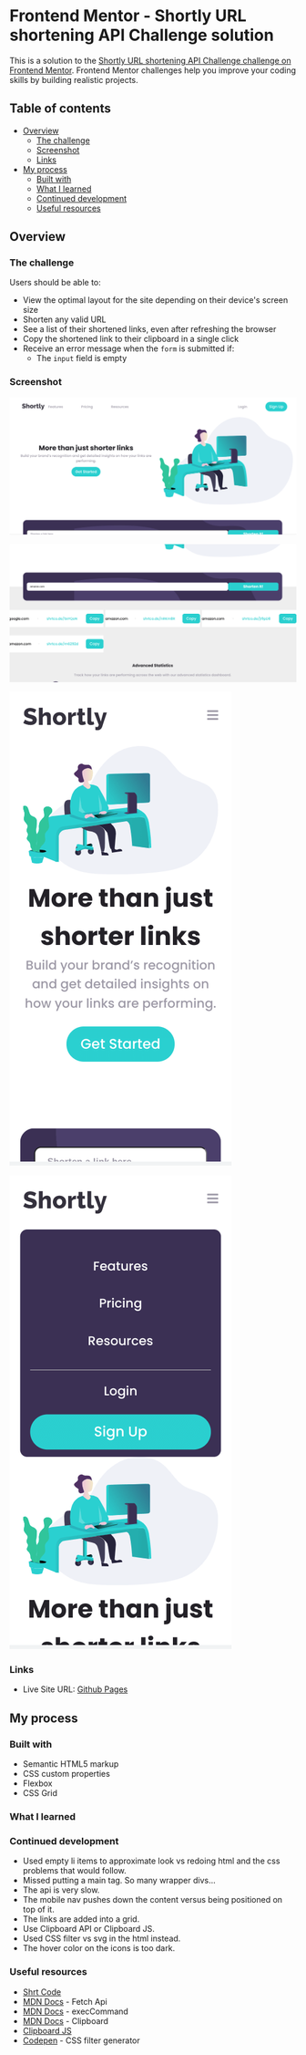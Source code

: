 # Frontend Mentor - Shortly URL shortening API Challenge solution

This is a solution to the [Shortly URL shortening API Challenge challenge on Frontend Mentor](https://www.frontendmentor.io/challenges/url-shortening-api-landing-page-2ce3ob-G). Frontend Mentor challenges help you improve your coding skills by building realistic projects. 

## Table of contents

- [Overview](#overview)
  - [The challenge](#the-challenge)
  - [Screenshot](#screenshot)
  - [Links](#links)
- [My process](#my-process)
  - [Built with](#built-with)
  - [What I learned](#what-i-learned)
  - [Continued development](#continued-development)
  - [Useful resources](#useful-resources)

## Overview

### The challenge

Users should be able to:

- View the optimal layout for the site depending on their device's screen size
- Shorten any valid URL
- See a list of their shortened links, even after refreshing the browser
- Copy the shortened link to their clipboard in a single click
- Receive an error message when the `form` is submitted if:
  - The `input` field is empty

### Screenshot

![](./screenshot-desktop.png)

![](./screenshot-desktop-links.png)

![](./screenshot-mobile.png)

![](./screenshot-mobile-nav-open.png)

### Links

- Live Site URL: [Github Pages](https://jdegand.github.io/url-shortening-api-landing-page/)

## My process

### Built with

- Semantic HTML5 markup
- CSS custom properties
- Flexbox
- CSS Grid

### What I learned

### Continued development

- Used empty li items to approximate look vs redoing html and the css problems that would follow.
- Missed putting a main tag.  So many wrapper divs...
- The api is very slow. 
- The mobile nav pushes down the content versus being positioned on top of it. 
- The links are added into a grid. 
- Use Clipboard API or Clipboard JS.
- Used CSS filter vs svg in the html instead.
- The hover color on the icons is too dark.

### Useful resources

- [Shrt Code](https://shrtco.de/)
- [MDN Docs](https://developer.mozilla.org/en-US/docs/Web/API/Fetch_API) - Fetch Api
- [MDN Docs](https://developer.mozilla.org/en-US/docs/Web/API/Document/execCommand) - execCommand
- [MDN Docs](https://developer.mozilla.org/en-US/docs/Mozilla/Add-ons/WebExtensions/Interact_with_the_clipboard) - Clipboard
- [Clipboard JS](https://clipboardjs.com/)
- [Codepen](https://codepen.io/sosuke/pen/Pjoqqp) - CSS filter generator
